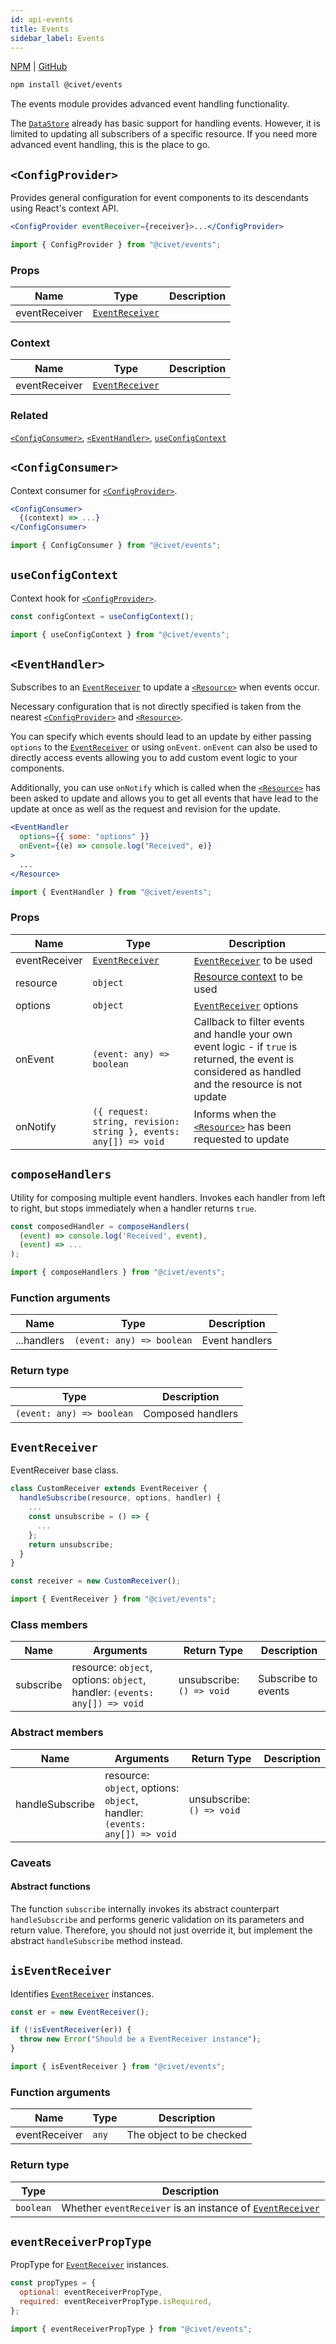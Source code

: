 ```yaml
---
id: api-events
title: Events
sidebar_label: Events
---
```


[NPM](https://npmjs.com/package/@civet/events) | [GitHub](https://github.com/civet-org/events)

```bash
npm install @civet/events
```

The events module provides advanced event handling functionality.

The [`DataStore`](api-core.md#datastore) already has basic support for handling events. However, it is limited to updating all subscribers of a specific resource.
If you need more advanced event handling, this is the place to go.

## `<ConfigProvider>`

Provides general configuration for event components to its descendants using React's context API.

<!--DOCUSAURUS_CODE_TABS-->
<!--Usage-->

```jsx
<ConfigProvider eventReceiver={receiver}>...</ConfigProvider>
```

<!--Import-->

```js
import { ConfigProvider } from "@civet/events";
```

<!--END_DOCUSAURUS_CODE_TABS-->

### Props

| Name          | Type                              | Description |
| ------------- | --------------------------------- | ----------- |
| eventReceiver | [`EventReceiver`](#eventreceiver) |             |

### Context

| Name          | Type                              | Description |
| ------------- | --------------------------------- | ----------- |
| eventReceiver | [`EventReceiver`](#eventreceiver) |             |

### Related

[`<ConfigConsumer>`](#configconsumer), [`<EventHandler>`](#eventhandler), [`useConfigContext`](#useconfigcontext)

## `<ConfigConsumer>`

Context consumer for [`<ConfigProvider>`](#configprovider).

<!--DOCUSAURUS_CODE_TABS-->
<!--Usage-->

```jsx
<ConfigConsumer>
  {(context) => ...}
</ConfigConsumer>
```

<!--Import-->

```js
import { ConfigConsumer } from "@civet/events";
```

<!--END_DOCUSAURUS_CODE_TABS-->

## `useConfigContext`

Context hook for [`<ConfigProvider>`](#configprovider).

<!--DOCUSAURUS_CODE_TABS-->
<!--Usage-->

```js
const configContext = useConfigContext();
```

<!--Import-->

```js
import { useConfigContext } from "@civet/events";
```

<!--END_DOCUSAURUS_CODE_TABS-->

## `<EventHandler>`

Subscribes to an [`EventReceiver`](#eventreceiver) to update a [`<Resource>`](api-core.md#resource) when events occur.

Necessary configuration that is not directly specified is taken from the nearest [`<ConfigProvider>`](#configprovider) and [`<Resource>`](api-core.md#resource).

You can specify which events should lead to an update by either passing `options` to the [`EventReceiver`](#eventreceiver) or using `onEvent`.
`onEvent` can also be used to directly access events allowing you to add custom event logic to your components.

Additionally, you can use `onNotify` which is called when the [`<Resource>`](api-core.md#resource) has been asked to update and allows you to get all events that have lead to the update at once as well as the request and revision for the update.

<!--DOCUSAURUS_CODE_TABS-->
<!--Usage-->

```jsx
<EventHandler
  options={{ some: "options" }}
  onEvent={(e) => console.log("Received", e)}
>
  ...
</Resource>
```

<!--Import-->

```js
import { EventHandler } from "@civet/events";
```

<!--END_DOCUSAURUS_CODE_TABS-->

### Props

| Name          | Type                                                             | Description                                                                                                                                          |
| ------------- | ---------------------------------------------------------------- | ---------------------------------------------------------------------------------------------------------------------------------------------------- |
| eventReceiver | [`EventReceiver`](#eventreceiver)                                | [`EventReceiver`](#eventreceiver) to be used                                                                                                         |
| resource      | `object`                                                         | [Resource context](api-core.md#resourceprovider) to be used                                                                                          |
| options       | `object`                                                         | [`EventReceiver`](#eventreceiver) options                                                                                                            |
| onEvent       | `(event: any) => boolean`                                        | Callback to filter events and handle your own event logic - if `true` is returned, the event is considered as handled and the resource is not update |
| onNotify      | `({ request: string, revision: string }, events: any[]) => void` | Informs when the [`<Resource>`](api-core.md#resource) has been requested to update                                                                   |

## `composeHandlers`

Utility for composing multiple event handlers.
Invokes each handler from left to right, but stops immediately when a handler returns `true`.

<!--DOCUSAURUS_CODE_TABS-->
<!--Usage-->

```js
const composedHandler = composeHandlers(
  (event) => console.log('Received', event),
  (event) => ...
);
```

<!--Import-->

```js
import { composeHandlers } from "@civet/events";
```

<!--END_DOCUSAURUS_CODE_TABS-->

### Function arguments

| Name        | Type                      | Description    |
| ----------- | ------------------------- | -------------- |
| ...handlers | `(event: any) => boolean` | Event handlers |

### Return type

| Type                      | Description       |
| ------------------------- | ----------------- |
| `(event: any) => boolean` | Composed handlers |

## `EventReceiver`

EventReceiver base class.

<!--DOCUSAURUS_CODE_TABS-->
<!--Usage-->

```js
class CustomReceiver extends EventReceiver {
  handleSubscribe(resource, options, handler) {
    ...
    const unsubscribe = () => {
      ...
    };
    return unsubscribe;
  }
}

const receiver = new CustomReceiver();
```

<!--Import-->

```js
import { EventReceiver } from "@civet/events";
```

<!--END_DOCUSAURUS_CODE_TABS-->

### Class members

| Name      | Arguments                                                                 | Return Type               | Description         |
| --------- | ------------------------------------------------------------------------- | ------------------------- | ------------------- |
| subscribe | resource: `object`, options: `object`, handler: `(events: any[]) => void` | unsubscribe: `() => void` | Subscribe to events |

### Abstract members

| Name            | Arguments                                                                 | Return Type               | Description |
| --------------- | ------------------------------------------------------------------------- | ------------------------- | ----------- |
| handleSubscribe | resource: `object`, options: `object`, handler: `(events: any[]) => void` | unsubscribe: `() => void` |             |

### Caveats

#### Abstract functions

The function `subscribe` internally invokes its abstract counterpart `handleSubscribe` and performs generic validation on its parameters and return value. Therefore, you should not just override it, but implement the abstract `handleSubscribe` method instead.

## `isEventReceiver`

Identifies [`EventReceiver`](#eventreceiver) instances.

<!--DOCUSAURUS_CODE_TABS-->
<!--Usage-->

```js
const er = new EventReceiver();

if (!isEventReceiver(er)) {
  throw new Error("Should be a EventReceiver instance");
}
```

<!--Import-->

```js
import { isEventReceiver } from "@civet/events";
```

<!--END_DOCUSAURUS_CODE_TABS-->

### Function arguments

| Name          | Type  | Description              |
| ------------- | ----- | ------------------------ |
| eventReceiver | `any` | The object to be checked |

### Return type

| Type      | Description                                                                 |
| --------- | --------------------------------------------------------------------------- |
| `boolean` | Whether `eventReceiver` is an instance of [`EventReceiver`](#eventreceiver) |

## `eventReceiverPropType`

PropType for [`EventReceiver`](#eventreceiver) instances.

<!--DOCUSAURUS_CODE_TABS-->
<!--Usage-->

```js
const propTypes = {
  optional: eventReceiverPropType,
  required: eventReceiverPropType.isRequired,
};
```

<!--Import-->

```js
import { eventReceiverPropType } from "@civet/events";
```

<!--END_DOCUSAURUS_CODE_TABS-->

